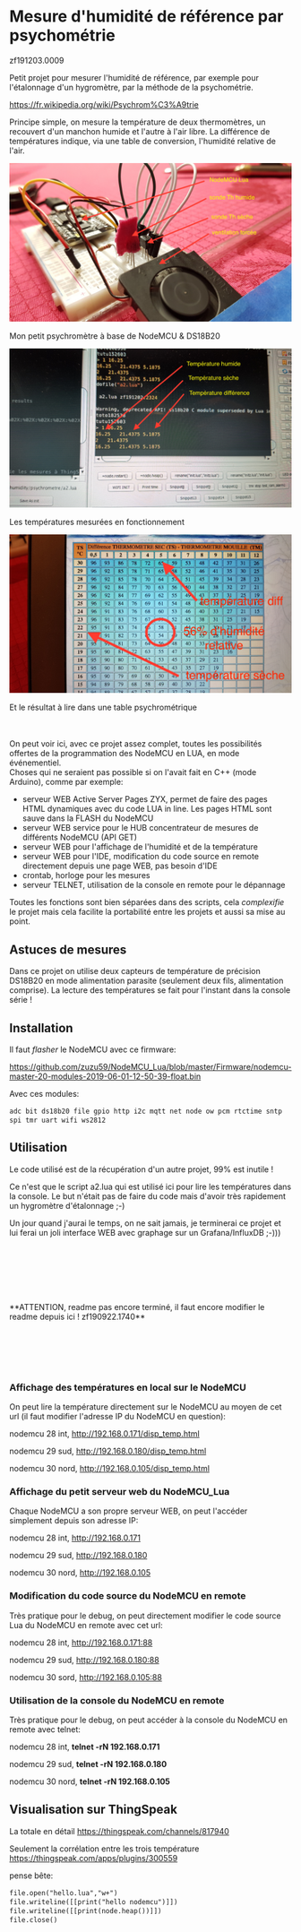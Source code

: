 # Mesure d'humidité de référence par psychométrie

zf191203.0009

Petit projet pour mesurer l'humidité de référence, par exemple pour l'étalonnage d'un hygromètre, par la méthode de la psychométrie.

https://fr.wikipedia.org/wiki/Psychrom%C3%A9trie

Principe simple, on mesure la température de deux thermomètres, un recouvert d'un manchon humide et l'autre à l'air libre. La différence de températures indique, via une table de conversion, l'humidité relative de l'air.


![Image of Yaktocat](https://raw.githubusercontent.com/zuzu59/NodeMCU_Lua/master/Mesures/humidity/psychrometre/img/20191202_232755.jpg)

Mon petit psychromètre à base de NodeMCU & DS18B20


![Image of Yaktocat](https://raw.githubusercontent.com/zuzu59/NodeMCU_Lua/master/Mesures/humidity/psychrometre/img/20191202_232703.jpg)


Les températures mesurées en fonctionnement

![Image of Yaktocat](https://raw.githubusercontent.com/zuzu59/NodeMCU_Lua/master/Mesures/humidity/psychrometre/img/20191202_232904.jpg)

Et le résultat à lire dans une table psychrométrique




<br><bR>
On peut voir ici, avec ce projet assez complet, toutes les possibilités offertes de la programmation des NodeMCU en LUA, en mode événementiel. <br>
Choses qui ne seraient pas possible si on l'avait fait en C++ (mode Arduino), comme par exemple:

* serveur WEB Active Server Pages ZYX, permet de faire des pages HTML dynamiques avec du code LUA in line. Les pages HTML sont sauve dans la FLASH du NodeMCU
* serveur WEB service pour le HUB concentrateur de mesures de différents NodeMCU (API GET)
* serveur WEB pour l'affichage de l'humidité et de la température
* serveur WEB pour l'IDE, modification du code source en remote directement depuis une page WEB, pas besoin d'IDE
* crontab, horloge pour les mesures
* serveur TELNET, utilisation de la console en remote pour le dépannage

Toutes les fonctions sont bien séparées dans des scripts, cela *complexifie* le projet mais cela facilite la portabilité entre les projets et aussi sa mise au point.



## Astuces de mesures

Dans ce projet on utilise deux capteurs de température de précision DS18B20 en mode alimentation parasite (seulement deux fils, alimentation comprise). La lecture des températures se fait pour l'instant dans la console série !


## Installation

Il faut *flasher* le NodeMCU avec ce firmware:

https://github.com/zuzu59/NodeMCU_Lua/blob/master/Firmware/nodemcu-master-20-modules-2019-06-01-12-50-39-float.bin

Avec ces modules:

```
adc bit ds18b20 file gpio http i2c mqtt net node ow pcm rtctime sntp spi tmr uart wifi ws2812
```


## Utilisation

Le code utilisé est de la récupération d'un autre projet, 99% est inutile !

Ce n'est que le script a2.lua qui est utilisé ici pour lire les températures dans la console. Le but n'était pas de faire du code mais d'avoir très rapidement un hygromètre d'étalonnage ;-)

Un jour quand j'aurai le temps, on ne sait jamais, je terminerai ce projet et lui ferai un joli interface WEB avec graphage sur un Grafana/InfluxDB ;-)))








<br>
<br>
<br>
<br>
<br>
<br>
**ATTENTION, readme pas encore terminé, il faut encore modifier le readme depuis ici ! zf190922.1740**
<br>
<br>
<br>
<br>
<br>
<br>

### Affichage des températures en local sur le NodeMCU

On peut lire la température directement sur le NodeMCU au moyen de cet url (il faut modifier l'adresse IP du NodeMCU en question):

nodemcu 28 int, http://192.168.0.171/disp_temp.html

nodemcu 29 sud, http://192.168.0.180/disp_temp.html

nodemcu 30 nord, http://192.168.0.105/disp_temp.html


### Affichage du petit serveur web du NodeMCU_Lua

Chaque NodeMCU a son propre serveur WEB, on peut l'accéder simplement depuis son adresse IP:

nodemcu 28 int, http://192.168.0.171

nodemcu 29 sud, http://192.168.0.180

nodemcu 30 nord, http://192.168.0.105


### Modification du code source du NodeMCU en remote

Très pratique pour le debug, on peut directement modifier le code source Lua du NodeMCU en remote avec cet url:

nodemcu 28 int, http://192.168.0.171:88

nodemcu 29 sud, http://192.168.0.180:88

nodemcu 30 sord, http://192.168.0.105:88


### Utilisation de la console du NodeMCU en remote

Très pratique pour le debug, on peut accéder à la console du NodeMCU en remote avec telnet:

nodemcu 28 int, **telnet -rN 192.168.0.171**

nodemcu 29 sud, **telnet -rN 192.168.0.180**

nodemcu 30 nord, **telnet -rN 192.168.0.105**


## Visualisation sur ThingSpeak
La totale en détail
https://thingspeak.com/channels/817940

Seulement la corrélation entre les trois température
https://thingspeak.com/apps/plugins/300559




pense bête:

```
file.open("hello.lua","w+")
file.writeline([[print("hello nodemcu")]])
file.writeline([[print(node.heap())]])
file.close()
```
